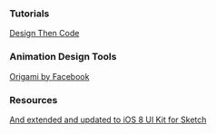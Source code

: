 ### Tutorials
[Design Then Code](https://designthencode.com/)
### Animation Design Tools
[Origami by Facebook](http://facebook.github.io/origami/)
### Resources
[And extended and updated to iOS 8 UI Kit for Sketch](https://github.com/rafaelconde/ios8-ui-kit)
